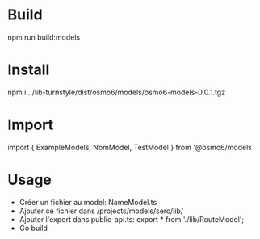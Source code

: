 # Build
npm run build:models

# Install
npm i ../lib-turnstyle/dist/osmo6/models/osmo6-models-0.0.1.tgz

# Import
import { ExampleModels, NomModel, TestModel } from '@osmo6/models

# Usage

* Créer un fichier au model: NameModel.ts
* Ajouter ce fichier dans /projects/models/serc/lib/
* Ajouter l'export dans public-api.ts: export * from './lib/RouteModel';
* Go build